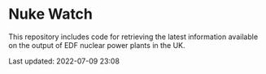 # Nuke Watch

This repository includes code for retrieving the latest information available on the output of EDF nuclear power plants in the UK.

Last updated: 2022-07-09 23:08